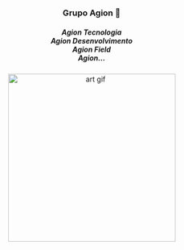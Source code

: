 <h3 align="center">Grupo Agion 🚀</h3>
<h5 align="center">
Agion Tecnologia<br/>
Agion Desenvolvimento<br/>
Agion Field<br/>
Agion...<br/>
</h5>
<p align="center">
<img width="333" src="https://i.giphy.com/media/du3J3cXyzhj75IOgvA/giphy.gif" alt="art gif"/>
</p>